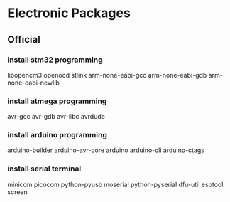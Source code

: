 # Electronic Packages

## Official

### install stm32 programming
libopencm3
openocd stlink
arm-none-eabi-gcc
arm-none-eabi-gdb
arm-none-eabi-newlib

### install atmega programming
avr-gcc avr-gdb avr-libc avrdude

### install arduino programming
arduino-builder arduino-avr-core
arduino arduino-cli arduino-ctags

### install serial terminal
minicom picocom python-pyusb moserial
python-pyserial dfu-util esptool screen

